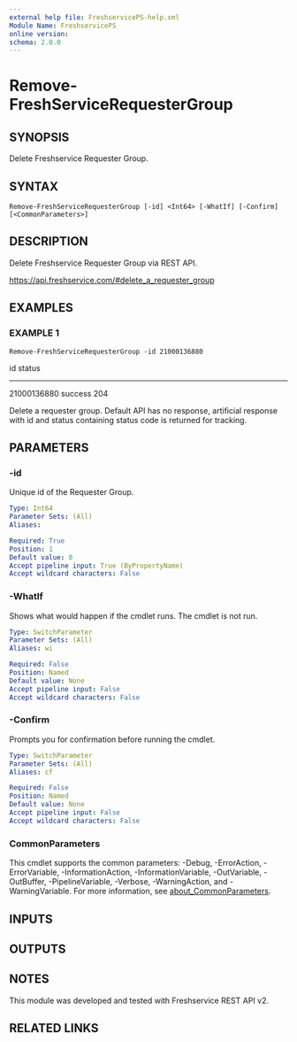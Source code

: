 ```yaml
---
external help file: FreshservicePS-help.xml
Module Name: FreshservicePS
online version:
schema: 2.0.0
---
```


# Remove-FreshServiceRequesterGroup

## SYNOPSIS
Delete Freshservice Requester Group.

## SYNTAX

```
Remove-FreshServiceRequesterGroup [-id] <Int64> [-WhatIf] [-Confirm] [<CommonParameters>]
```

## DESCRIPTION
Delete Freshservice Requester Group via REST API.

https://api.freshservice.com/#delete_a_requester_group

## EXAMPLES

### EXAMPLE 1
```
Remove-FreshServiceRequesterGroup -id 21000136880
```

id status
-- ------
21000136880 success 204

Delete a requester group.
Default API has no response, artificial response with id and
status containing status code is returned for tracking.

## PARAMETERS

### -id
Unique id of the Requester Group.

```yaml
Type: Int64
Parameter Sets: (All)
Aliases:

Required: True
Position: 1
Default value: 0
Accept pipeline input: True (ByPropertyName)
Accept wildcard characters: False
```

### -WhatIf
Shows what would happen if the cmdlet runs.
The cmdlet is not run.

```yaml
Type: SwitchParameter
Parameter Sets: (All)
Aliases: wi

Required: False
Position: Named
Default value: None
Accept pipeline input: False
Accept wildcard characters: False
```

### -Confirm
Prompts you for confirmation before running the cmdlet.

```yaml
Type: SwitchParameter
Parameter Sets: (All)
Aliases: cf

Required: False
Position: Named
Default value: None
Accept pipeline input: False
Accept wildcard characters: False
```

### CommonParameters
This cmdlet supports the common parameters: -Debug, -ErrorAction, -ErrorVariable, -InformationAction, -InformationVariable, -OutVariable, -OutBuffer, -PipelineVariable, -Verbose, -WarningAction, and -WarningVariable. For more information, see [about_CommonParameters](http://go.microsoft.com/fwlink/?LinkID=113216).

## INPUTS

## OUTPUTS

## NOTES
This module was developed and tested with Freshservice REST API v2.

## RELATED LINKS

